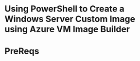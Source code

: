# Using PowerShell to Create a Windows Server Custom Image using Azure VM Image Builder

 # PreReqs
 
 
